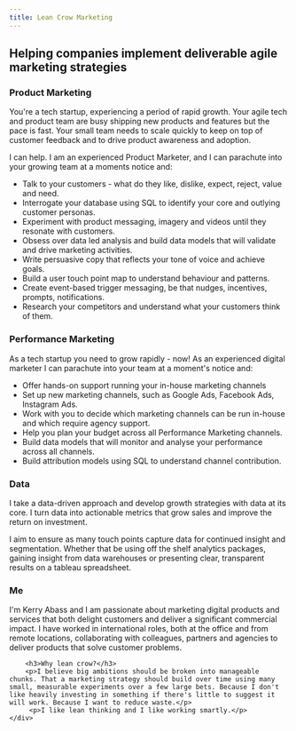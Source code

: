 ```yaml
---
title: Lean Crow Marketing
---
```

<div class="hero">
    <h2>Helping companies implement deliverable agile marketing strategies</h2>
</div>

<div class="section">

  <div class="section-content">

  </div>

</div>
<div id="product" class="section">
    <div class="section-content">
        <h3>Product Marketing</h3>
        <p>You're a tech startup, experiencing a period of rapid growth. Your agile tech and product team are busy shipping new products and features but the pace is fast. Your small team needs to scale quickly to keep on top of customer feedback and to drive product awareness and adoption.</p>
        <p>I can help. I am an experienced Product Marketer, and I can parachute into your growing team at a moments notice and:</p>
        <ul>
          <li>Talk to your customers - what do they like, dislike, expect, reject, value and need.</li><li>Interrogate your database using SQL to identify your core and outlying customer personas.</li>
          <li>Experiment with product messaging, imagery and videos until they resonate with customers.</li>
          <li>Obsess over data led analysis and build data models that will validate and drive marketing activities.</li>
          <li>Write persuasive copy that reflects your tone of voice and achieve goals.</li>
          <li>Build a user touch point map to understand behaviour and patterns.</li>
          <li>Create event-based trigger messaging, be that nudges, incentives, prompts, notifications.</li>
          <li>Research your competitors and understand what your customers think of them.</li>
        </ul>     
</div>
<div id="performance" class="section">
    <div class="section-content">
        <h3>Performance Marketing</h3>
        <p>As a tech startup you need to grow rapidly - now! As an experienced digital marketer I can parachute into your team at a moment's notice and:</p>

<ul>

<li>Offer hands-on support running your in-house marketing channels</li>

<li>Set up new marketing channels, such as Google Ads, Facebook Ads, Instagram Ads.</li>

<li>Work with you to decide which marketing channels can be run in-house and which require agency support.</li>

<li>Help you plan your budget across all Performance Marketing channels.</li>

<li>Build data models that will monitor and analyse your performance across all channels.</li>

<li>Build attribution models using SQL to understand channel contribution.</li>
    </ul>
</div>
<div id="data_driven" class="section">
    <div class="section-content">
        <h3>Data</h3>
        <p>I take a data-driven approach and develop growth strategies with data at its core. I turn data into actionable metrics that grow sales and improve the return on investment.</p>
        <p>I aim to ensure as many touch points capture data for continued insight and segmentation. Whether that be using off the shelf analytics packages, gaining insight from data warehouses or presenting clear, transparent results on a tableau spreadsheet.
        </p>
    </div>
</div>
<div id="me" class="section">
    <div class="section-content">
        <h3>Me</h3>
        <p>I'm Kerry Abass and I am passionate about marketing digital products and services that both delight customers and deliver a significant commercial impact. I have worked in international roles, both at the office and from remote locations, collaborating with colleagues, partners and agencies to deliver products that solve customer problems.  </p>
        
        <h3>Why lean crow?</h3>
        <p>I believe big ambitions should be broken into manageable chunks. That a marketing strategy should build over time using many small, measurable experiments over a few large bets. Because I don't like heavily investing in something if there's little to suggest it will work. Because I want to reduce waste.</p>
         <p>I like lean thinking and I like working smartly.</p>
    </div>
</div>
